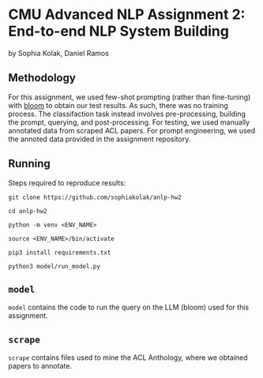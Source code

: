 # CMU Advanced NLP Assignment 2: End-to-end NLP System Building

by Sophia Kolak, Daniel Ramos

## Methodology 

For this assignment, we used few-shot prompting (rather than fine-tuning) with [bloom](https://huggingface.co/bigscience/bloom) to obtain our test results. As such, there was no training process. The classifaction task instead involves pre-processing, building the prompt, querying, and post-processing. For testing, we used manually annotated data from scraped ACL papers. For prompt engineering, we used the annoted data provided in the assignment repository.  

## Running 

Steps required to reproduce results:

``` git clone https://github.com/sophiakolak/anlp-hw2 ```

``` cd anlp-hw2 ```

``` python -m venv <ENV_NAME> ```

``` source <ENV_NAME>/bin/activate ```

``` pip3 install requirements.txt ```

``` python3 model/run_model.py ```

## `model` 

`model` contains the code to run the query on the LLM (bloom) used for this assignment. 

## `scrape`

`scrape` contains files used to mine the ACL Anthology, where we obtained papers to annotate. 
